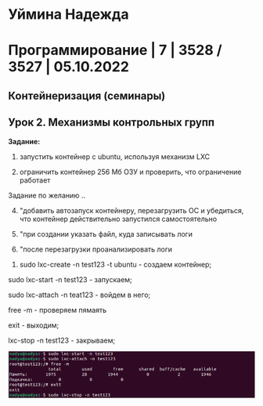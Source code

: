 # Уймина Надежда 

# Программирование | 7 | 3528 / 3527 | 05.10.2022

## Контейнеризация (семинары)

## Урок 2. Механизмы контрольных групп

**Задание:**

1) запустить контейнер с ubuntu, используя механизм LXC

2) ограничить контейнер 256 Мб ОЗУ и проверить, что ограничение работает

Задание по желанию ..

4) "добавить автозапуск контейнеру, перезагрузить ОС и убедиться, что контейнер действительно запустился самостоятельно

5) "при создании указать файл, куда записывать логи

6) "после перезагрузки проанализировать логи

1. sudo lxc-create -n test123 -t ubuntu - создаем контейнер;

  sudo lxc-start -n test123 - запускаем;

  sudo lxc-attach -n teat123 - войдем в него;

  free -m - проверяем пямаять

  exit - выходим;

  lxc-stop -n test123 - закрываем;

  ![скрин выполненой работы](Screen/Homework2_1.png)
